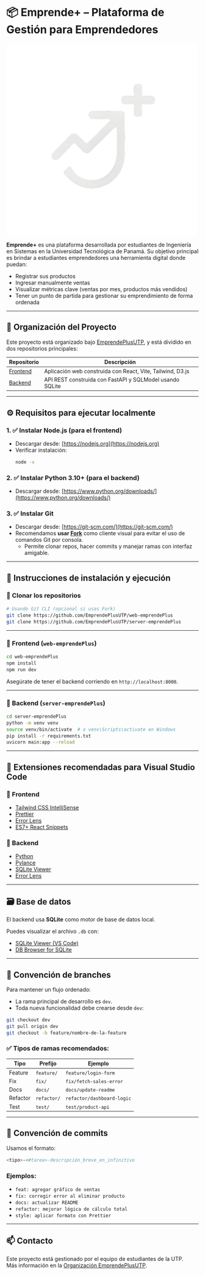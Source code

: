 # 📦 Emprende+ – Plataforma de Gestión para Emprendedores

![alt text](https://github.com/EmprendePlusUTP/.github/blob/d9f593f9832af64222d8a78e9741c506017c1d1b/EmprendePlusLogo.png?raw=true)

**Emprende+** es una plataforma desarrollada por estudiantes de Ingeniería en Sistemas en la Universidad Tecnológica de Panamá. Su objetivo principal es brindar a estudiantes emprendedores una herramienta digital donde puedan:

- Registrar sus productos
- Ingresar manualmente ventas
- Visualizar métricas clave (ventas por mes, productos más vendidos)
- Tener un punto de partida para gestionar su emprendimiento de forma ordenada

---

## 🧭 Organización del Proyecto

Este proyecto está organizado bajo [EmprendePlusUTP](https://github.com/EmprendePlusUTP), y está dividido en dos repositorios principales:

| Repositorio       | Descripción                                       |
|-------------------|---------------------------------------------------|
| [Frontend](https://github.com/EmprendePlusUTP/web-emprendePlus) | Aplicación web construida con React, Vite, Tailwind, D3.js |
| [Backend](https://github.com/EmprendePlusUTP/server-emprendePlus)   | API REST construida con FastAPI y SQLModel usando SQLite  |

---

## ⚙️ Requisitos para ejecutar localmente

### 1. ✅ Instalar Node.js (para el frontend)

- Descargar desde: [https://nodejs.org](https://nodejs.org)
- Verificar instalación:
  ```bash
  node -v
  ```

### 2. ✅ Instalar Python 3.10+ (para el backend)

- Descargar desde: [https://www.python.org/downloads/](https://www.python.org/downloads/)

### 3. ✅ Instalar Git

- Descargar desde: [https://git-scm.com/](https://git-scm.com/)
- Recomendamos **usar [Fork](https://fork.dev/)** como cliente visual para evitar el uso de comandos Git por consola.
  - Permite clonar repos, hacer commits y manejar ramas con interfaz amigable.

---

## 🚀 Instrucciones de instalación y ejecución

### 🔷 Clonar los repositorios

```bash
# Usando Git CLI (opcional si usas Fork)
git clone https://github.com/EmprendePlusUTP/web-emprendePlus
git clone https://github.com/EmprendePlusUTP/server-emprendePlus
```

---

### 🔷 Frontend (`web-emprendePlus`)

```bash
cd web-emprendePlus
npm install
npm run dev
```

Asegúrate de tener el backend corriendo en `http://localhost:8000`.

---

### 🔷 Backend (`server-emprendePlus`)

```bash
cd server-emprendePlus
python -m venv venv
source venv/bin/activate  # o venv\Scripts\activate en Windows
pip install -r requirements.txt
uvicorn main:app --reload
```

---

## 🧩 Extensiones recomendadas para Visual Studio Code

### 🔷 Frontend

- [Tailwind CSS IntelliSense](https://marketplace.visualstudio.com/items?itemName=bradlc.vscode-tailwindcss)
- [Prettier](https://marketplace.visualstudio.com/items?itemName=esbenp.prettier-vscode)
- [Error Lens](https://marketplace.visualstudio.com/items?itemName=usernamehw.errorlens)
- [ES7+ React Snippets](https://marketplace.visualstudio.com/items?itemName=dsznajder.es7-react-js-snippets)

### 🔷 Backend

- [Python](https://marketplace.visualstudio.com/items?itemName=ms-python.python)
- [Pylance](https://marketplace.visualstudio.com/items?itemName=ms-python.vscode-pylance)
- [SQLite Viewer](https://marketplace.visualstudio.com/items?itemName=qwtel.sqlite-viewer)
- [Error Lens](https://marketplace.visualstudio.com/items?itemName=usernamehw.errorlens)

---

## 🗃️ Base de datos

El backend usa **SQLite** como motor de base de datos local.

Puedes visualizar el archivo `.db` con:

- [SQLite Viewer (VS Code)](https://marketplace.visualstudio.com/items?itemName=qwtel.sqlite-viewer)
- [DB Browser for SQLite](https://sqlitebrowser.org/)

---

## 🌱 Convención de branches

Para mantener un flujo ordenado:

- La rama principal de desarrollo es `dev`.
- Toda nueva funcionalidad debe crearse desde `dev`:

```bash
git checkout dev
git pull origin dev
git checkout -b feature/nombre-de-la-feature
```

### ✅ Tipos de ramas recomendados:

| Tipo     | Prefijo       | Ejemplo                         |
|----------|---------------|----------------------------------|
| Feature  | `feature/`    | `feature/login-form`             |
| Fix      | `fix/`        | `fix/fetch-sales-error`          |
| Docs     | `docs/`       | `docs/update-readme`             |
| Refactor | `refactor/`   | `refactor/dashboard-logic`       |
| Test     | `test/`       | `test/product-api`               |

---

## 📝 Convención de commits

Usamos el formato:

```bash
<tipo>-<#tarea>-descripción_breve_en_infinitivo
```

### Ejemplos:

- `feat: agregar gráfico de ventas`
- `fix: corregir error al eliminar producto`
- `docs: actualizar README`
- `refactor: mejorar lógica de cálculo total`
- `style: aplicar formato con Prettier`

---

## 📫 Contacto

Este proyecto está gestionado por el equipo de estudiantes de la UTP.  
Más información en la [Organización EmprendePlusUTP](https://github.com/EmprendePlusUTP).
